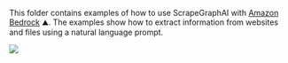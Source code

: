 This folder contains examples of how to use ScrapeGraphAI with [Amazon Bedrock](https://aws.amazon.com/bedrock/) ⛰️. The examples show how to extract information from websites and files using a natural language prompt.

![](scrapegraphai_bedrock.png)